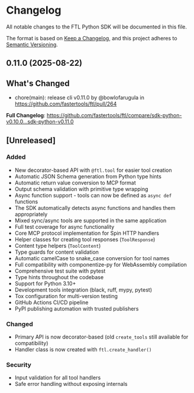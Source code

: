 # Changelog

All notable changes to the FTL Python SDK will be documented in this file.

The format is based on [Keep a Changelog](https://keepachangelog.com/en/1.0.0/),
and this project adheres to [Semantic Versioning](https://semver.org/spec/v2.0.0.html).

## 0.11.0 (2025-08-22)

## What's Changed
* chore(main): release  cli v0.11.0 by @bowlofarugula in https://github.com/fastertools/ftl/pull/264


**Full Changelog**: https://github.com/fastertools/ftl/compare/sdk-python-v0.10.0...sdk-python-v0.11.0

## [Unreleased]

### Added
- New decorator-based API with `@ftl.tool` for easier tool creation
- Automatic JSON Schema generation from Python type hints
- Automatic return value conversion to MCP format
- Output schema validation with primitive type wrapping
- Async function support - tools can now be defined as `async def` functions
- The SDK automatically detects async functions and handles them appropriately
- Mixed sync/async tools are supported in the same application
- Full test coverage for async functionality
- Core MCP protocol implementation for Spin HTTP handlers
- Helper classes for creating tool responses (`ToolResponse`)
- Content type helpers (`ToolContent`)
- Type guards for content validation
- Automatic camelCase to snake_case conversion for tool names
- Full compatibility with componentize-py for WebAssembly compilation
- Comprehensive test suite with pytest
- Type hints throughout the codebase
- Support for Python 3.10+
- Development tools integration (black, ruff, mypy, pytest)
- Tox configuration for multi-version testing
- GitHub Actions CI/CD pipeline
- PyPI publishing automation with trusted publishers

### Changed
- Primary API is now decorator-based (old `create_tools` still available for compatibility)
- Handler class is now created with `ftl.create_handler()`

### Security
- Input validation for all tool handlers
- Safe error handling without exposing internals
